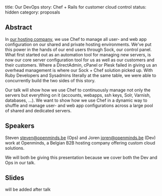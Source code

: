 title: Our DevOps story: Chef + Rails for customer cloud control
status: hidden
category: proposals

Abstract
---------
In [our hosting company](http://openminds.be), we use Chef to manage all user- and web app configuration on our shared and private hosting environments. We've put this power in the hands of our end users through Sock, our control panel. What first started out as an automation tool for managing new servers, is now our core server configuration tool for us as well as our customers and their customers. Where a DirectAdmin, cPanel or Plesk failed in giving us an overhead management is where our Sock + Chef solution picked up. With Ruby Developers and Sysadmins literally at the same table, we were able to concurrently build the two sides of this story.

Our talk will show how we use Chef to continuously manage not only the servers but everything on it (accounts, webapps, ssh keys, Solr, Varnish, databases, …). We want to show how we use Chef in a dynamic way to shuffle and manage user- and web app configurations across a large pool of shared and dedicated servers.

Speakers
-------
Steven <steven@openminds.be> (Ops) and Joren <joren@openminds.be> (Dev) work at Openminds, a Belgian B2B hosting company offering custom cloud solutions.

We will both be giving this presentation because we cover both the Dev and Ops in our talk.

Slides
------
will be added after talk
